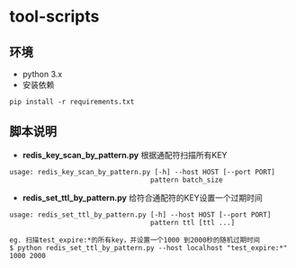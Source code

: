 # tool-scripts

## 环境
- python 3.x
- 安装依赖
```
pip install -r requirements.txt
```


## 脚本说明

- **redis_key_scan_by_pattern.py**  根据通配符扫描所有KEY
```
usage: redis_key_scan_by_pattern.py [-h] --host HOST [--port PORT] 
                                   pattern batch_size
```
- **redis_set_ttl_by_pattern.py**  给符合通配符的KEY设置一个过期时间

```
usage: redis_set_ttl_by_pattern.py [-h] --host HOST [--port PORT]
                                   pattern ttl [ttl ...]
```
```
eg. 扫描test_expire:*的所有key，并设置一个1000 到2000秒的随机过期时间
$ python redis_set_ttl_by_pattern.py --host localhost "test_expire:*" 1000 2000
```
